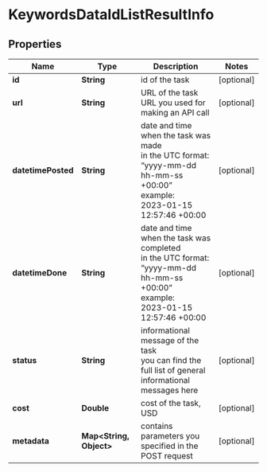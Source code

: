 # KeywordsDataIdListResultInfo


## Properties

| Name | Type | Description | Notes |
|------------ | ------------- | ------------- | -------------|
**id** | **String** | id of the task |[optional]|
**url** | **String** | URL of the task<br>URL you used for making an API call |[optional]|
**datetimePosted** | **String** | date and time when the task was made<br>in the UTC format: “yyyy-mm-dd hh-mm-ss +00:00”<br>example:<br>2023-01-15 12:57:46 +00:00 |[optional]|
**datetimeDone** | **String** | date and time when the task was completed<br>in the UTC format: “yyyy-mm-dd hh-mm-ss +00:00”<br>example:<br>2023-01-15 12:57:46 +00:00 |[optional]|
**status** | **String** | informational message of the task<br>you can find the full list of general informational messages here |[optional]|
**cost** | **Double** | cost of the task, USD |[optional]|
**metadata** | **Map<String, Object>** | contains parameters you specified in the POST request |[optional]|